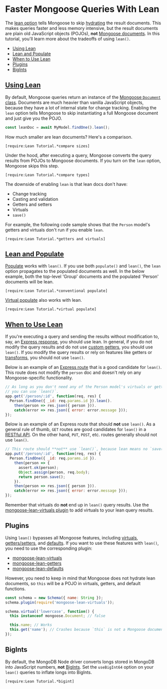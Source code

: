 # Faster Mongoose Queries With Lean

The [lean option](../api/query.html#query_Query-lean) tells Mongoose to skip
[hydrating](../api/model.html#model_Model-hydrate) the result documents. This
makes queries faster and less memory intensive, but the result documents are
plain old JavaScript objects (POJOs), **not** [Mongoose documents](../documents.html).
In this tutorial, you'll learn more about the tradeoffs of using `lean()`.

* [Using Lean](#using-lean)
* [Lean and Populate](#lean-and-populate)
* [When to Use Lean](#when-to-use-lean)
* [Plugins](#plugins)
* [BigInts](#bigints)

<h2 id="using-lean"><a href="#using-lean">Using Lean</a></h2>

By default, Mongoose queries return an instance of the
[Mongoose `Document` class](../api/document.html#Document). Documents are much
heavier than vanilla JavaScript objects, because they have a lot of internal
state for change tracking. Enabling the `lean` option tells Mongoose to skip
instantiating a full Mongoose document and just give you the POJO.

```javascript
const leanDoc = await MyModel.findOne().lean();
```

How much smaller are lean documents? Here's a comparison.

```acquit
[require:Lean Tutorial.*compare sizes]
```

Under the hood, after executing a query, Mongoose converts the query results
from POJOs to Mongoose documents. If you turn on the `lean` option, Mongoose
skips this step.

```acquit
[require:Lean Tutorial.*compare types]
```

The downside of enabling `lean` is that lean docs don't have:

* Change tracking
* Casting and validation
* Getters and setters
* Virtuals
* `save()`

For example, the following code sample shows that the `Person` model's getters
and virtuals don't run if you enable `lean`.

```acquit
[require:Lean Tutorial.*getters and virtuals]
```

<h2 id="lean-and-populate"><a href="#lean-and-populate">Lean and Populate</a></h2>

[Populate](../populate.html) works with `lean()`. If you
use both `populate()` and `lean()`, the `lean` option propagates to the
populated documents as well. In the below example, both the top-level
'Group' documents and the populated 'Person' documents will be lean.

```acquit
[require:Lean Tutorial.*conventional populate]
```

[Virtual populate](../populate.html#populate-virtuals) also works with lean.

```acquit
[require:Lean Tutorial.*virtual populate]
```

<h2 id="when-to-use-lean"><a href="#when-to-use-lean">When to Use Lean</a></h2>

If you're executing a query and sending the results without modification to,
say, an [Express response](http://expressjs.com/en/4x/api.html#res), you should
use lean. In general, if you do not modify the query results and do not use
[custom getters](../api/schematype.html#schematype_SchemaType-get), you should use
`lean()`. If you modify the query results or rely on features like getters
or [transforms](../api/document.html#document_Document-toObject), you should not
use `lean()`.

Below is an example of an [Express route](http://expressjs.com/en/guide/routing.html)
that is a good candidate for `lean()`. This route does not modify the `person`
doc and doesn't rely on any Mongoose-specific functionality.

```javascript
// As long as you don't need any of the Person model's virtuals or getters,
// you can use `lean()`.
app.get('/person/:id', function(req, res) {
  Person.findOne({ _id: req.params.id }).lean().
    then(person => res.json({ person })).
    catch(error => res.json({ error: error.message }));
});
```

Below is an example of an Express route that should **not** use `lean()`. As
a general rule of thumb, `GET` routes are good candidates for `lean()` in a
[RESTful API](https://en.wikipedia.org/wiki/Representational_state_transfer).
On the other hand, `PUT`, `POST`, etc. routes generally should not use `lean()`.

```javascript
// This route should **not** use `lean()`, because lean means no `save()`.
app.put('/person/:id', function(req, res) {
  Person.findOne({ _id: req.params.id }).
    then(person => {
      assert.ok(person);
      Object.assign(person, req.body);
      return person.save();
    }).
    then(person => res.json({ person })).
    catch(error => res.json({ error: error.message }));
});
```

Remember that virtuals do **not** end up in `lean()` query results. Use the
[mongoose-lean-virtuals plugin](http://plugins.mongoosejs.io/plugins/lean-virtuals)
to add virtuals to your lean query results.

## Plugins

Using `lean()` bypasses all Mongoose features, including [virtuals](virtuals.html), [getters/setters](getters-setters.html),
and [defaults](../api/schematype.html#schematype_SchemaType-default). If you want to
use these features with `lean()`, you need to use the corresponding plugin:

- [mongoose-lean-virtuals](https://plugins.mongoosejs.io/plugins/lean-virtuals)
- [mongoose-lean-getters](https://plugins.mongoosejs.io/plugins/lean-getters)
- [mongoose-lean-defaults](https://www.npmjs.com/package/mongoose-lean-defaults)

However, you need to keep in mind that Mongoose does not hydrate lean documents,
so `this` will be a POJO in virtuals, getters, and default functions.

```javascript
const schema = new Schema({ name: String });
schema.plugin(require('mongoose-lean-virtuals'));

schema.virtual('lowercase', function() {
  this instanceof mongoose.Document; // false

  this.name; // Works
  this.get('name'); // Crashes because `this` is not a Mongoose document.
});
```

## BigInts

By default, the MongoDB Node driver converts longs stored in MongoDB into JavaScript numbers, **not** [BigInts](https://thecodebarbarian.com/an-overview-of-bigint-in-node-js.html).
Set the `useBigInt64` option on your `lean()` queries to inflate longs into BigInts.

```acquit
[require:Lean Tutorial.*bigint]
```